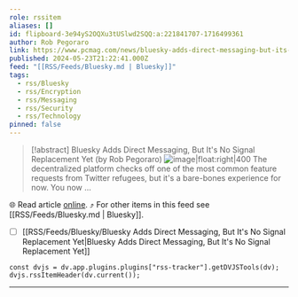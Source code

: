 ```yaml
---
role: rssitem
aliases: []
id: flipboard-3e94yS2OQXu3tUSlwd2SQQ:a:221841707-1716499361
author: Rob Pegoraro
link: https://www.pcmag.com/news/bluesky-adds-direct-messaging-but-its-no-signal-replacement-yet
published: 2024-05-23T21:22:41.000Z
feed: "[[RSS/Feeds/Bluesky.md | Bluesky]]"
tags:
  - rss/Bluesky
  - rss/Encryption
  - rss/Messaging
  - rss/Security
  - rss/Technology
pinned: false
---
```


> [!abstract] Bluesky Adds Direct Messaging, But It's No Signal Replacement Yet (by Rob Pegoraro)
> ![image|float:right|400](https://ic-cdn.flipboard.com/pcmag.com/bb8a66a81ff990c2c3b72c2e4bba7d439a38b4e5/_xlarge.jpeg) The decentralized platform checks off one of the most common feature requests from Twitter refugees, but it's a bare-bones experience for now. You now …

🌐 Read article [online](https://www.pcmag.com/news/bluesky-adds-direct-messaging-but-its-no-signal-replacement-yet). ⤴ For other items in this feed see [[RSS/Feeds/Bluesky.md | Bluesky]].

- [ ] [[RSS/Feeds/Bluesky/Bluesky Adds Direct Messaging, But It's No Signal Replacement Yet|Bluesky Adds Direct Messaging, But It's No Signal Replacement Yet]]

~~~dataviewjs
const dvjs = dv.app.plugins.plugins["rss-tracker"].getDVJSTools(dv);
dvjs.rssItemHeader(dv.current());
~~~

- - -

